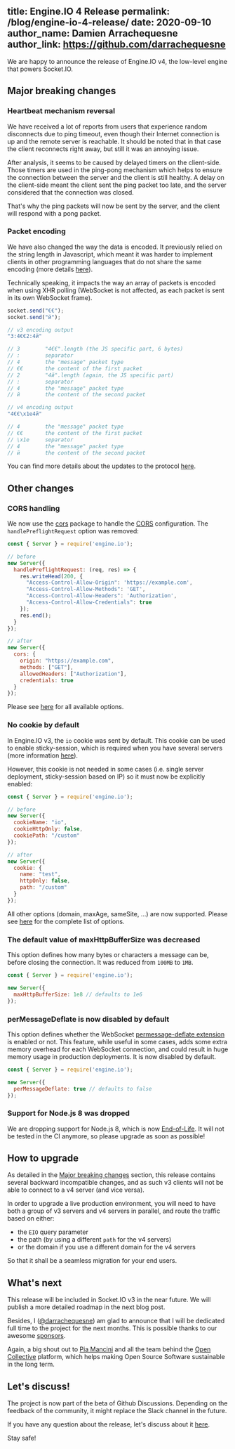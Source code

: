 title: Engine.IO 4 Release
permalink: /blog/engine-io-4-release/
date: 2020-09-10
author_name: Damien Arrachequesne
author_link: https://github.com/darrachequesne
---

We are happy to announce the release of Engine.IO v4, the low-level engine that powers Socket.IO.

## Major breaking changes

### Heartbeat mechanism reversal

We have received a lot of reports from users that experience random disconnects due to ping timeout, even though their Internet connection is up and the remote server is reachable. It should be noted that in that case the client reconnects right away, but still it was an annoying issue.

After analysis, it seems to be caused by delayed timers on the client-side. Those timers are used in the ping-pong mechanism which helps to ensure the connection between the server and the client is still healthy. A delay on the client-side meant the client sent the ping packet too late, and the server considered that the connection was closed.

That's why the ping packets will now be sent by the server, and the client will respond with a pong packet.


### Packet encoding

We have also changed the way the data is encoded. It previously relied on the string length in Javascript, which meant it was harder to implement clients in other programming languages that do not share the same encoding (more details [here](https://mathiasbynens.be/notes/javascript-encoding)).

Technically speaking, it impacts the way an array of packets is encoded when using XHR polling (WebSocket is not affected, as each packet is sent in its own WebSocket frame).

```js
socket.send("€€");
socket.send("й");

// v3 encoding output
"3:4€€2:4й"

// 3		"4€€".length (the JS specific part, 6 bytes)
// :		separator
// 4		the "message" packet type
// €€		the content of the first packet
// 2		"4й".length (again, the JS specific part)
// :		separator
// 4		the "message" packet type
// й		the content of the second packet

// v4 encoding output
"4€€\x1e4й"

// 4		the "message" packet type
// €€		the content of the first packet
// \x1e		separator
// 4		the "message" packet type
// й		the content of the second packet
```

You can find more details about the updates to the protocol [here](https://github.com/socketio/engine.io-protocol#difference-between-v3-and-v4).

## Other changes

### CORS handling

We now use the [cors](https://www.npmjs.com/package/cors) package to handle the [CORS](https://en.wikipedia.org/wiki/Cross-origin_resource_sharing) configuration. The `handlePreflightRequest` option was removed:

```js
const { Server } = require('engine.io');

// before
new Server({
  handlePreflightRequest: (req, res) => {
    res.writeHead(200, {
      "Access-Control-Allow-Origin": 'https://example.com',
      "Access-Control-Allow-Methods": 'GET',
      "Access-Control-Allow-Headers": 'Authorization',
      "Access-Control-Allow-Credentials": true
    });
    res.end();
  }
});

// after
new Server({
  cors: {
    origin: "https://example.com",
    methods: ["GET"],
    allowedHeaders: ["Authorization"],
    credentials: true
  }
});
```

Please see [here](https://github.com/expressjs/cors#configuration-options) for all available options.


### No cookie by default

In Engine.IO v3, the `io` cookie was sent by default. This cookie can be used to enable sticky-session, which is required when you have several servers (more information [here](/docs/using-multiple-nodes/)).

However, this cookie is not needed in some cases (i.e. single server deployment, sticky-session based on IP) so it must now be explicitly enabled:

```js
const { Server } = require('engine.io');

// before
new Server({
  cookieName: "io",
  cookieHttpOnly: false,
  cookiePath: "/custom"
});

// after
new Server({
  cookie: {
    name: "test",
    httpOnly: false,
    path: "/custom"
  }
});
```

All other options (domain, maxAge, sameSite, ...) are now supported. Please see [here](https://github.com/jshttp/cookie/) for the complete list of options.


### The default value of maxHttpBufferSize was decreased

This option defines how many bytes or characters a message can be, before closing the connection. It was reduced from `100MB` to `1MB`.

```js
const { Server } = require('engine.io');

new Server({
  maxHttpBufferSize: 1e8 // defaults to 1e6
});
```


### perMessageDeflate is now disabled by default

This option defines whether the WebSocket [permessage-deflate extension](https://tools.ietf.org/html/draft-ietf-hybi-permessage-compression-19) is enabled or not. This feature, while useful in some cases, adds some extra memory overhead for each WebSocket connection, and could result in huge memory usage in production deployments. It is now disabled by default.

```js
const { Server } = require('engine.io');

new Server({
  perMessageDeflate: true // defaults to false
});
```


### Support for Node.js 8 was dropped

We are dropping support for Node.js 8, which is now [End-of-Life](https://github.com/nodejs/Release). It will not be tested in the CI anymore, so please upgrade as soon as possible!



## How to upgrade

As detailed in the [Major breaking changes](#Major-breaking-changes) section, this release contains several backward incompatible changes, and as such v3 clients will not be able to connect to a v4 server (and vice versa).

In order to upgrade a live production environment, you will need to have both a group of v3 servers and v4 servers in parallel, and route the traffic based on either:

- the `EIO` query parameter
- the path (by using a different `path` for the v4 servers)
- or the domain if you use a different domain for the v4 servers

So that it shall be a seamless migration for your end users.


## What's next

This release will be included in Socket.IO v3 in the near future. We will publish a more detailed roadmap in the next blog post.


Besides, I ([@darrachequesne](https://github.com/darrachequesne/)) am glad to announce that I will be dedicated full time to the project for the next months. This is possible thanks to our awesome [sponsors](https://opencollective.com/socketio/#section-contributors).

Again, a big shout out to [Pia Mancini](https://twitter.com/piamancini) and all the team behind the [Open Collective](https://opencollective.com/) platform, which helps making Open Source Software sustainable in the long term.


## Let's discuss!

The project is now part of the beta of Github Discussions. Depending on the feedback of the community, it might replace the Slack channel in the future.

If you have any question about the release, let's discuss about it [here](https://github.com/socketio/socket.io/discussions/3644).



Stay safe!
